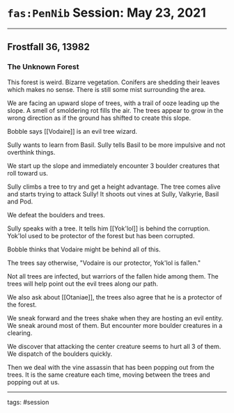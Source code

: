 # `fas:PenNib` Session: May 23, 2021
---

## Frostfall 36, 13982

### The Unknown Forest
This forest is weird. Bizarre vegetation. Conifers are shedding their leaves which makes no sense. There is still some mist surrounding the area.

We are facing an upward slope of trees, with a trail of ooze leading up the slope. A smell of smoldering rot fills the air. The trees appear to grow in the wrong direction as if the ground has shifted to create this slope.

Bobble says [[Vodaire]] is an evil tree wizard.

Sully wants to learn from Basil. Sully tells Basil to be more impulsive and not overthink things.

We start up the slope and immediately encounter 3 boulder creatures that roll toward us.

Sully climbs a tree to try and get a height advantage. The tree comes alive and starts trying to attack Sully! It shoots out vines at Sully, Valkyrie, Basil and Pod.

We defeat the boulders and trees.

Sully speaks with a tree. It tells him [[Yok'lol]] is behind the corruption. Yok'lol used to be protector of the forest but has been corrupted.

Bobble thinks that Vodaire might be behind all of this.

The trees say otherwise, "Vodaire is our protector, Yok'lol is fallen."

Not all trees are infected, but warriors of the fallen hide among them. The trees will help point out the evil trees along our path.

We also ask about [[Otaniae]], the trees also agree that he is a protector of the forest.

We sneak forward and the trees shake when they are hosting an evil entity. We sneak around most of them. But encounter more boulder creatures in a clearing.

We discover that attacking the center creature seems to hurt all 3 of them. We dispatch of the boulders quickly. 

Then we deal with the vine assassin that has been popping out from the trees. It is the same creature each time, moving between the trees and popping out at us.


---

tags: #session



